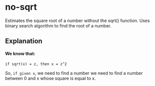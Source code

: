 # no-sqrt
Estimates the square root of a number without the sqrt() function. 
Uses binary search algorithm to find the root of a number.

## Explanation
#### We know that:

`if sqrt(x) = z, then x = z^2`

So, `if given x`, we need to find a number we need to find a number between 0 and x whose square is equal to x.
